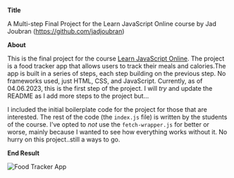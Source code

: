 **Title**

A Multi-step Final Project for the Learn JavaScript Online course by Jad Joubran
(https://github.com/jadjoubran)

**About**

This is the final project for the course [Learn JavaScript Online](https://learnjavascript.online). The project is a
food tracker app that allows users to track their meals and calories.The app is built in a series of steps, each step
building on the previous step. No frameworks used, just HTML, CSS, and JavaScript. Currently, as of 04.06.2023, this
is the first step of the project. I will *try* and update the README as I add more steps to the project but...

I included the initial boilerplate code for the project for those that are interested. The rest of
the code (the `index.js` file) is written by the students of the course. I've opted to _not_ use the
`fetch-wrapper.js` for better or worse, mainly because I wanted to see how everything works without it. No hurry
on this project..still a ways to go.

**End Result**

![Food Tracker App](https://github.com/jim3/Multi-Step-Final-Project-FoodTracker/blob/main/final-project.gif)
